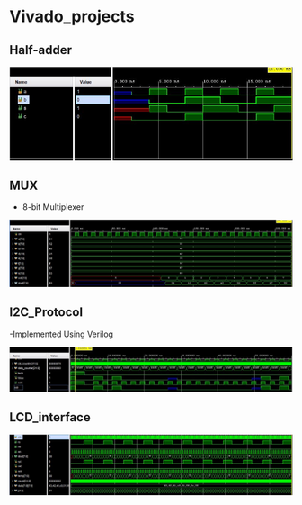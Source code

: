 # Vivado_projects

## Half-adder
![seq_det](https://github.com/SaiEshwarReddyYellu/Vivado_projects/blob/main/half_adder/Capture.JPG)

## MUX
- 8-bit Multiplexer

![seq_det](https://github.com/SaiEshwarReddyYellu/Vivado_projects/blob/main/8x1_mux/simulation_waveform.JPG)

## I2C_Protocol
-Implemented Using Verilog 

![seq_det](https://github.com/SaiEshwarReddyYellu/Vivado_projects/blob/main/I2C_Protocol/Simulation_waveform.JPG)

## LCD_interface
![seq_det](https://github.com/SaiEshwarReddyYellu/Vivado_projects/blob/main/Parallel_protocol/simulation_waveform.JPG)
